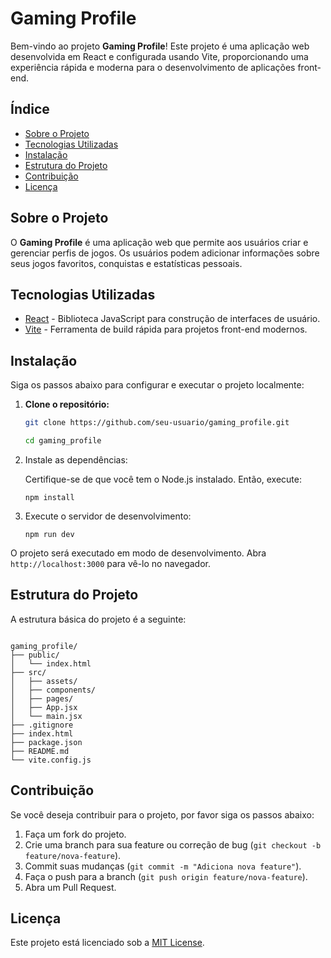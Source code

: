 # Gaming Profile

Bem-vindo ao projeto **Gaming Profile**! Este projeto é uma aplicação web desenvolvida em React e configurada usando Vite, proporcionando uma experiência rápida e moderna para o desenvolvimento de aplicações front-end.

## Índice

- [Sobre o Projeto](#sobre-o-projeto)
- [Tecnologias Utilizadas](#tecnologias-utilizadas)
- [Instalação](#instalação)
- [Estrutura do Projeto](#estrutura-do-projeto)
- [Contribuição](#contribuição)
- [Licença](#licença)
<!-- - [Como Usar](#como-usar) -->

## Sobre o Projeto

O **Gaming Profile** é uma aplicação web que permite aos usuários criar e gerenciar perfis de jogos. Os usuários podem adicionar informações sobre seus jogos favoritos, conquistas e estatísticas pessoais.

## Tecnologias Utilizadas

- [React](https://reactjs.org/) - Biblioteca JavaScript para construção de interfaces de usuário.
- [Vite](https://vitejs.dev/) - Ferramenta de build rápida para projetos front-end modernos.

## Instalação

Siga os passos abaixo para configurar e executar o projeto localmente:

1. **Clone o repositório:**

   ```bash
   git clone https://github.com/seu-usuario/gaming_profile.git
   ```

   ```bash
   cd gaming_profile
   ```
2. Instale as dependências:

    Certifique-se de que você tem o Node.js instalado. Então, execute:
    ```brach
    npm install    
    ```
3. Execute o servidor de desenvolvimento:
    ```brash
    npm run dev
    ```
O projeto será executado em modo de desenvolvimento. Abra `http://localhost:3000` para vê-lo no navegador.

<!--## Como Usar

 * **Adicionar Perfil**: Vá para a página de adicionar perfil e insira as informações do seu jogo.
* **Visualizar Perfis**: Navegue até a página de perfis para ver todos os perfis adicionados.
* **Editar Perfil**: Selecione um perfil para editar suas informações.
* **Excluir Perfil**: Remova perfis indesejados.  -->

## Estrutura do Projeto

A estrutura básica do projeto é a seguinte:

```arduino

gaming_profile/
├── public/
│   └── index.html
├── src/
│   ├── assets/
│   ├── components/
│   ├── pages/
│   ├── App.jsx
│   └── main.jsx
├── .gitignore
├── index.html
├── package.json
├── README.md
└── vite.config.js
```

## Contribuição
Se você deseja contribuir para o projeto, por favor siga os passos abaixo:

1. Faça um fork do projeto.
2. Crie uma branch para sua feature ou correção de bug (`git checkout -b feature/nova-feature`).
3. Commit suas mudanças (`git commit -m "Adiciona nova feature"`).
4. Faça o push para a branch (`git push origin feature/nova-feature`).
5. Abra um Pull Request.

## Licença
Este projeto está licenciado sob a [MIT License](#).
